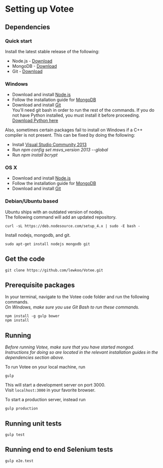 # Setting up Votee

## Dependencies

### Quick start
Install the latest stable release of the following:

- Node.js - [Download](https://nodejs.org/en/download/stable/)
- MongoDB - [Download](https://www.mongodb.org/downloads)
- Git - [Download](http://git-scm.com/downloads)

### Windows
- Download and install [Node.js](https://nodejs.org/en/download/stable/)
- Follow the installation guide for [MongoDB](https://docs.mongodb.org/manual/tutorial/install-mongodb-on-windows/)
- Download and install [Git](http://git-scm.com/downloads)  
You'll need git bash in order to run the rest of the commands.
If you do not have Python installed, you must install it before proceeding. [Download Python here](https://www.python.org/downloads/release/python-2711/)

Also, sometimes certain packages fail to install on Windows if a C++ compiler is not present. This can be fixed by doing the following:

 - Install [Visual Studio Community 2013](http://go.microsoft.com/fwlink/?LinkId=517284)
 - Run *npm config set msvs_version 2013 --global*
 - Run *npm install bcrypt*

### OS X
- Download and install [Node.js](https://nodejs.org/en/download/stable/)
- Follow the installation guide for [MongoDB](https://docs.mongodb.org/manual/tutorial/install-mongodb-on-os-x/)
- Download and install [Git](http://git-scm.com/downloads)

### Debian/Ubuntu based

Ubuntu ships with an outdated version of nodejs.  
The following command will add an updated repository.

    curl -sL https://deb.nodesource.com/setup_4.x | sudo -E bash -

Install nodejs, mongodb, and git.

    sudo apt-get install nodejs mongodb git

## Get the code

    git clone https://github.com/lewkoo/Votee.git

## Prerequisite packages

In your terminal, navigate to the Votee code folder and run the following commands.  
*On Windows, make sure you use Git Bash to run these commands.*

    npm install -g gulp bower
    npm install

## Running

*Before running Votee, make sure that you have started mongod.  
Instructions for doing so are located in the relevant installation guides in the dependencies section above.*

To run Votee on your local machine, run

    gulp

This will start a development server on port 3000.  
Visit ``localhost:3000`` in your favorite browser.

To start a production server, instead run

    gulp production

## Running unit tests

    gulp test

## Running end to end Selenium tests

    gulp e2e.test
